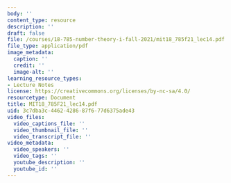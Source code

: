 ```yaml
---
body: ''
content_type: resource
description: ''
draft: false
file: /courses/18-785-number-theory-i-fall-2021/mit18_785f21_lec14.pdf
file_type: application/pdf
image_metadata:
  caption: ''
  credit: ''
  image-alt: ''
learning_resource_types:
- Lecture Notes
license: https://creativecommons.org/licenses/by-nc-sa/4.0/
resourcetype: Document
title: MIT18_785F21_lec14.pdf
uid: 3c7dba3c-4462-4286-87f6-77d6375ade43
video_files:
  video_captions_file: ''
  video_thumbnail_file: ''
  video_transcript_file: ''
video_metadata:
  video_speakers: ''
  video_tags: ''
  youtube_description: ''
  youtube_id: ''
---
```

